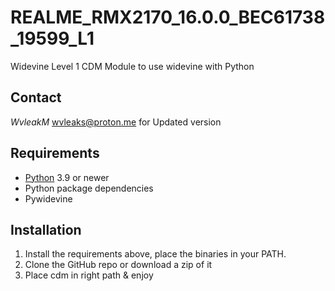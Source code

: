 # REALME_RMX2170_16.0.0_BEC61738_19599_L1
 Widevine Level 1 CDM
 Module to use widevine with Python
## Contact

*WvleakM* <wvleaks@proton.me> for Updated version

## Requirements

* [Python](https://python.org/) 3.9 or newer
* Python package dependencies
* Pywidevine

## Installation

1. Install the requirements above, place the binaries in your PATH.
2. Clone the GitHub repo or download a zip of it
3. Place cdm in right path & enjoy
